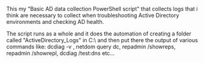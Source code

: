 This my "Basic AD data collection PowerShell script" that collects logs that i think are necessary to collect when troubleshooting Active Directory environments and checking AD health. 

The script runs as a whole and it does the automation of creating a folder called "ActiveDirectory_Logs" in C:\ and then put there the output of various commands like: dcdiag -v , 
netdom query dc, repadmin /showreps, repadmin /showrepl, dcdiag /test:dns etc...
